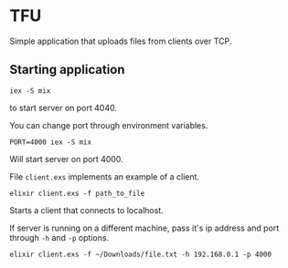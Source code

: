 # TFU
Simple application that uploads files from clients over TCP.


## Starting application
```
iex -S mix
```
to start server on port 4040.

You can change port through environment variables.
```
PORT=4000 iex -S mix
```
Will start server on port 4000.

File `client.exs` implements an example of a client.

```
elixir client.exs -f path_to_file
```
Starts a client that connects to localhost.

If server is running on a different machine, pass it's ip address and port through `-h` and `-p` options.
```
elixir client.exs -f ~/Downloads/file.txt -h 192.168.0.1 -p 4000
```
